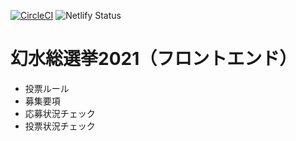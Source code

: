 [![CircleCI](https://circleci.com/gh/circleci/circleci-docs.svg?style=svg)](https://circleci.com/gh/true-runes/gensosenkyo_2021_frontend) ![Netlify Status](https://api.netlify.com/api/v1/badges/1cfeee9c-5f51-461c-aac6-f8733e3228cb/deploy-status)

# 幻水総選挙2021（フロントエンド）
- 投票ルール
- 募集要項
- 応募状況チェック
- 投票状況チェック

